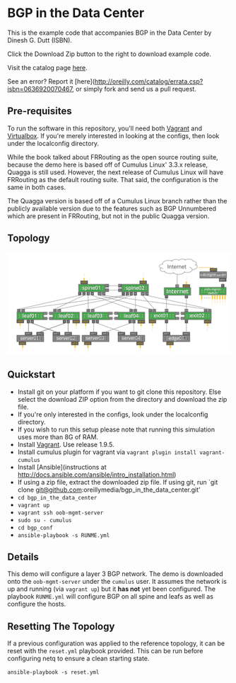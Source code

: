BGP in the Data Center
==========

This is the example code that accompanies BGP in the Data Center by Dinesh G. Dutt (ISBN). 

Click the Download Zip button to the right to download example code.

Visit the catalog page [here](http://shop.oreilly.com/product/0636920070467.do).

See an error? Report it [here](http://oreilly.com/catalog/errata.csp?isbn=0636920070467, or simply fork and send us a pull request.


Pre-requisites
----------------

To run the software in this repository, you'll need both [Vagrant](https://www.vagrantup.com/) and [Virtualbox](https://www.virtualbox.org/).
If you're merely interested in looking at the configs, then look under the localconfig directory.

While the book talked about FRRouting as the open source routing suite, because the demo here is based off of Cumulus Linux' 3.3.x release, Quagga is still used. However, the next release of Cumulus Linux will have FRRouting as the default routing suite. That said, the configuration is the same in both cases.

The Quagga version is based off of a Cumulus Linux branch rather than the publicly available version due to the features such as BGP Unnumbered which are present in FRRouting, but not in the public Quagga version.

Topology
---------
![Cumulus Reference Topology](https://github.com/CumulusNetworks/cldemo-vagrant/raw/master/cldemo_topology.png)

Quickstart
-------------
* Install git on your platform if you want to git clone this repository. Else select the download ZIP option from the directory and download the zip file.
* If you're only interested in the configs, look under the localconfig directory.
* If you wish to run this setup please note that running this simulation uses more than 8G of RAM.
* Install [Vagrant](https://releases.hashicorp.com/vagrant/). Use release 1.9.5.
* Install cumulus plugin for vagrant via `vagrant plugin install vagrant-cumulus`
* Install [Ansible](instructions at http://docs.ansible.com/ansible/intro_installation.html)
* If using a zip file, extract the downloaded zip file. If using git, run `git clone git@github.com:oreillymedia/bgp_in_the_data_center.git'
* `cd bgp_in_the_data_center`
* `vagrant up`
* `vagrant ssh oob-mgmt-server`
* `sudo su - cumulus`
* `cd bgp_conf`
* `ansible-playbook -s RUNME.yml`


Details
------------------------

This demo will configure a layer 3 BGP network. The demo is downloaded onto the `oob-mgmt-server` under the `cumulus` user. It assumes the network is up and running (via `vagrant up`) but it **has not** yet been configured. The playbook `RUNME.yml` will configure BGP on all spine and leafs as well as configure the hosts.



Resetting The Topology
------------------------
If a previous configuration was applied to the reference topology, it can be reset with the `reset.yml` playbook provided. This can be run before configuring netq to ensure a clean starting state.

    ansible-playbook -s reset.yml
